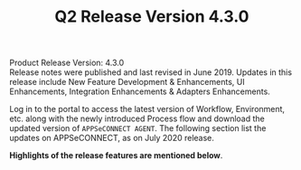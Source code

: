 ﻿---
title: "Q2 Release Version 4.3.0"
toc: true
tag: developers
category: "release-notes"
menus: 
    2019Release:
        title: "Q2 V 4.3.0"
        weight: 5
        icon: fa fa-wpexplorer
        identifier: 2019Q2Release
---
Product Release Version: 4.3.0   
Release notes were published and last revised in June 2019. 
Updates in this release include New Feature Development & Enhancements, UI Enhancements, 
Integration Enhancements & Adapters Enhancements.
     
Log in to the portal to access the latest version of Workflow, Environment, etc. 
along with the newly introduced Process flow and download the updated version of 
`APPSeCONNECT AGENT`. The following section list the updates on APPSeCONNECT, as on July 2020 release.  

**Highlights of the release features are mentioned below**.




